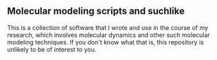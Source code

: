 Molecular modeling scripts and suchlike
---------------------------------------

This is a collection of software that I wrote and use in the course of
my research, which involves molecular dynamics and other such molecular
modeling techniques. If you don't know what that is, this repository
is unlikely to be of interest to you.

